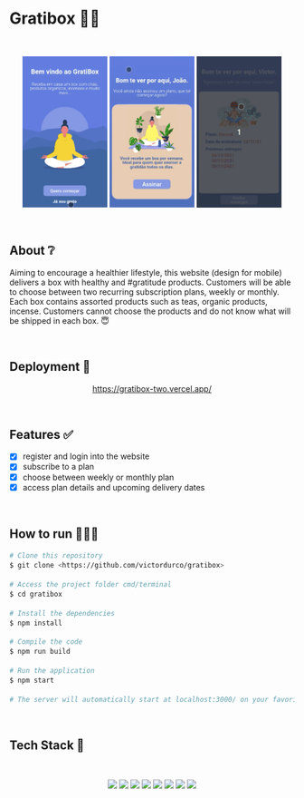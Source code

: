 # Gratibox 🙏🏼

</br>

<p align="center">
  <img src="./src/assets/home.gif" width="150" alt="gratibox" />
   <img src="./src/assets/plans.gif" width="150" alt="gratibox" />
   <img src="./src/assets/subscription.gif" width="150" alt="gratibox" />
</p>

</br>

## About ❔

Aiming to encourage a healthier lifestyle, this website (design for mobile) delivers a box with healthy and #gratitude products. Customers will be able to choose between two recurring subscription plans, weekly or monthly. Each box contains assorted products such as teas, organic products, incense. Customers cannot choose the products and do not know what will be shipped in each box. 😇

<!-- ## Preview

um gif da aplicação bem maneiro -->

</br>

## Deployment 🚀

<p align="center"><a  href="https://gratibox-two.vercel.app/">https://gratibox-two.vercel.app/</a></p>

</br>

## Features ✅

- [x] register and login into the website
- [x] subscribe to a plan
- [x] choose between weekly or monthly plan
- [x] access plan details and upcoming delivery dates

</br>

## How to run 🏃‍♀️💨

```bash
# Clone this repository
$ git clone <https://github.com/victordurco/gratibox>

# Access the project folder cmd/terminal
$ cd gratibox

# Install the dependencies
$ npm install

# Compile the code
$ npm run build

# Run the application
$ npm start

# The server will automatically start at localhost:3000/ on your favorite browser
```

</br>

## Tech Stack 💾

<br/>

<p align="center">
<img src="https://img.shields.io/badge/HTML5-E34F26?style=for-the-badge&logo=html5&logoColor=white" />
<img src="https://img.shields.io/badge/CSS3-1572B6?style=for-the-badge&logo=css3&logoColor=white" />
<img src="https://img.shields.io/badge/JavaScript-F7DF1E?style=for-the-badge&logo=javascript&logoColor=black" />
<img src="https://img.shields.io/badge/React-20232A?style=for-the-badge&logo=react&logoColor=61DAFB" />
<img src="https://img.shields.io/badge/styled--components-DB7093?style=for-the-badge&logo=styled-components&logoColor=white" />
<img src="https://img.shields.io/badge/Vercel-000000?style=for-the-badge&logo=vercel&logoColor=white" />
<img src="https://img.shields.io/badge/Jest-C21325?style=for-the-badge&logo=jest&logoColor=white" />
<img src="https://img.shields.io/badge/Cypress-17202C?style=for-the-badge&logo=cypress&logoColor=white" />
</p>

</br>

<!--
### Contributors and Contact

### Acknowledgements -->
